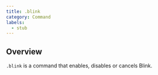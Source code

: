 ```yaml
---
title: .blink
category: Command
labels:
  - stub
---
```

## Overview
`.blink` is a command that enables, disables or cancels Blink.
